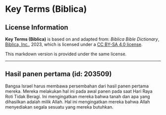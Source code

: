 # Key Terms (Biblica)

## License Information

**Key Terms (Biblica)** is based on and adapted from: _Biblica Bible Dictionary_, [Biblica, Inc.](https://www.biblica.com/), 2023, which is licensed under a [CC BY-SA 4.0 license](https://creativecommons.org/licenses/by-sa/4.0/legalcode.en).

This markdown version is provided under the same license.



--------------------------------

## Hasil panen pertama (id: 203509)

Bangsa Israel harus membawa persembahan dari hasil panen pertama mereka. Mereka melakukan hal ini pada awal panen pada saat Hari Raya Roti Tidak Beragi. Ini mengingatkan mereka bahwa tanah dan apa yang dihasilkan adalah milik Allah. Hal ini mengingatkan mereka bahwa Allah menyediakan segala sesuatu yang mereka butuhkan.


